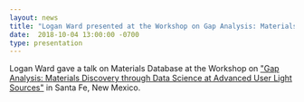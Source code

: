 ```yaml
---
layout: news
title: "Logan Ward presented at the Workshop on Gap Analysis: Materials Discovery through Data Science at Advanced User Light Sources"
date:  2018-10-04 13:00:00 -0700
type: presentation
---
```


Logan Ward gave a talk on Materials Database at the Workshop on ["Gap Analysis: Materials Discovery through Data Science at Advanced User Light Sources"](http://www.cvent.com/events/gap-analysis/event-summary-3ad86ec662904f829af44a6f24f14dc7.aspx) in Santa Fe, New Mexico.
